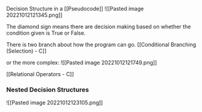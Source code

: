Decision Structure in a [[Pseudocode]]
![[Pasted image 20221012121345.png]]

The diamond sign means there are decision making based on whether the condition given is True or False.

There is two branch about how the program can go.
[[Conditional Branching (Selection) - C]]


or the more complex:
![[Pasted image 20221012121749.png]]

[[Relational Operators - C]]


### Nested Decision Structures
![[Pasted image 20221012123105.png]]
